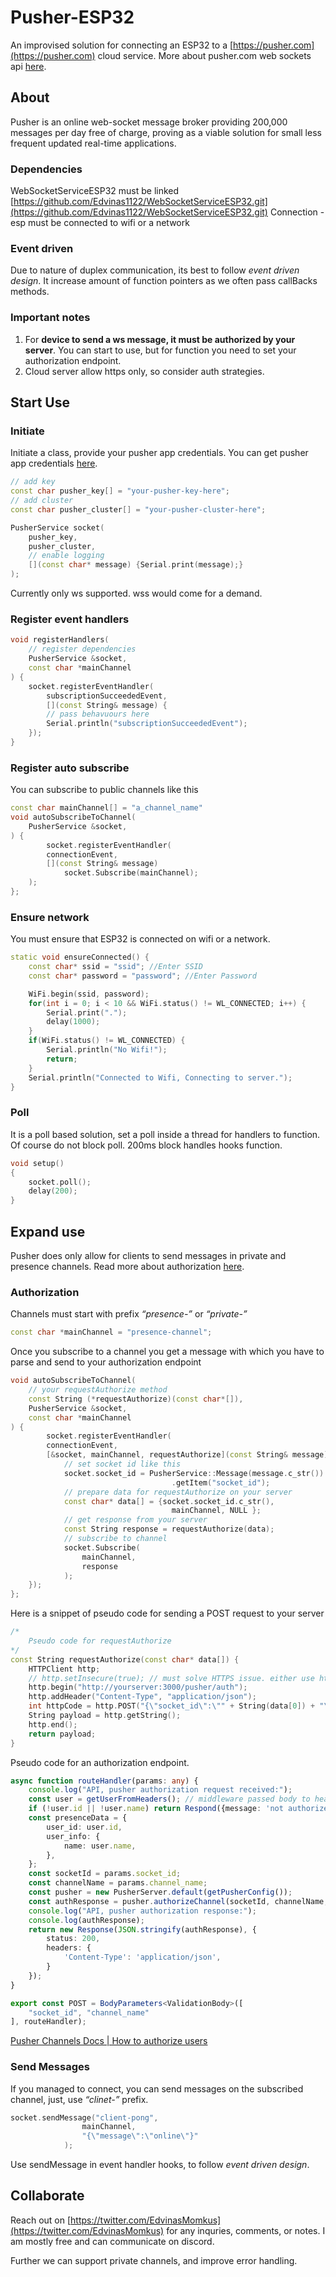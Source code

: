 # Pusher-ESP32

An improvised solution for connecting an ESP32 to a [https://pusher.com](https://pusher.com) cloud service.
More about pusher.com web sockets api [here](https://pusher.com/docs/channels/using_channels/client-api-overview/).

## About

Pusher is an online web-socket message broker providing 200,000 messages per day free of charge, proving as a viable solution for small less frequent updated real-time applications.

### Dependencies

WebSocketServiceESP32 must be linked
[https://github.com/Edvinas1122/WebSocketServiceESP32.git](https://github.com/Edvinas1122/WebSocketServiceESP32.git)
Connection - esp must be connected to wifi or a network

### Event driven

Due to nature of duplex communication, its best to follow *event driven design*.
It increase amount of function pointers as we often pass callBacks methods.

### Important notes

1. For **device to send a ws message, it must be authorized by your server**. You can start  to use, but for function you need to set your authorization endpoint.
2. Cloud server allow https only, so consider auth strategies.

## Start Use

### Initiate

Initiate a class, provide your pusher app credentials.
You can get pusher app credentials [here](https://dashboard.pusher.com/accounts/sign_up).

```cpp
// add key
const char pusher_key[] = "your-pusher-key-here";
// add cluster
const char pusher_cluster[] = "your-pusher-cluster-here";

PusherService socket(
	pusher_key,
	pusher_cluster,
	// enable logging
	[](const char* message) {Serial.print(message);}
);
```

Currently only ws supported. wss would come for a demand.

### Register event handlers

```cpp
void registerHandlers(
	// register dependencies
	PusherService &socket,
	const char *mainChannel
) {
	socket.registerEventHandler(
		subscriptionSucceededEvent,
		[](const String& message) {
		// pass behavuours here
		Serial.println("subscriptionSucceededEvent");
	});
}
```

### Register auto subscribe

You can subscribe to public channels like this

```cpp
const char mainChannel[] = "a_channel_name"
void autoSubscribeToChannel(
	PusherService &socket,
) {
		socket.registerEventHandler(
		connectionEvent,
		[](const String& message)
			socket.Subscribe(mainChannel);
	);
};
```

### Ensure network

You must ensure that ESP32 is connected on wifi or a network.

```cpp
static void ensureConnected() {
	const char* ssid = "ssid"; //Enter SSID
	const char* password = "password"; //Enter Password

	WiFi.begin(ssid, password);
    for(int i = 0; i < 10 && WiFi.status() != WL_CONNECTED; i++) {
        Serial.print(".");
        delay(1000);
    }
    if(WiFi.status() != WL_CONNECTED) {
        Serial.println("No Wifi!");
        return;
    }
	Serial.println("Connected to Wifi, Connecting to server.");
}
```

### Poll

It is a poll based solution, set a poll inside a thread for handlers to function. Of course do not block poll. 200ms block handles hooks function.

```cpp
void setup()
{
	socket.poll();
	delay(200);
}
```

## Expand use

Pusher does only allow for clients to send messages in private and presence channels.
Read more about authorization [here](https://pusher.com/docs/channels/server_api/authorizing-users/).

### Authorization

Channels must start with prefix *“presence-”* or *“private-”*

```cpp
const char *mainChannel = "presence-channel";
```

Once you subscribe to a channel you get a message with which you have to parse and send to your authorization endpoint

```cpp
void autoSubscribeToChannel(
	// your requestAuthorize method
	const String (*requestAuthorize)(const char*[]),
	PusherService &socket,
	const char *mainChannel
) {
		socket.registerEventHandler(
		connectionEvent,
		[&socket, mainChannel, requestAuthorize](const String& message) {
			// set socket id like this
			socket.socket_id = PusherService::Message(message.c_str())
									.getItem("socket_id");
			// prepare data for requestAuthorize on your server
			const char* data[] = {socket.socket_id.c_str(),
									mainChannel, NULL };
			// get response from your server
			const String response = requestAuthorize(data);
			// subscribe to channel
			socket.Subscribe(
				mainChannel,
				response
			);
	});
};
```

Here is a snippet of pseudo code for sending a POST request to your server

```cpp
/*
	Pseudo code for requestAuthorize
*/
const String requestAuthorize(const char* data[]) {
	HTTPClient http;
	// http.setInsecure(true); // must solve HTTPS issue. either use http either contain certificate either use insecure
	http.begin("http://yourserver:3000/pusher/auth");
	http.addHeader("Content-Type", "application/json");
	int httpCode = http.POST("{\"socket_id\":\"" + String(data[0]) + "\",\"channel_name\":\"" + String(data[1]) + "\"}");
	String payload = http.getString();
	http.end();
	return payload;
}
```

Pseudo code for an authorization endpoint.

```ts
async function routeHandler(params: any) {
	console.log("API, pusher authorization request received:");
	const user = getUserFromHeaders(); // middleware passed body to headers
	if (!user.id || !user.name) return Respond({message: 'not authorized'}, 403);
	const presenceData = {
		user_id: user.id,
		user_info: {
			name: user.name,
		},
	};
	const socketId = params.socket_id;
	const channelName = params.channel_name;
	const pusher = new PusherServer.default(getPusherConfig());
	const authResponse = pusher.authorizeChannel(socketId, channelName, presenceData);
	console.log("API, pusher authorization response:");
	console.log(authResponse);
	return new Response(JSON.stringify(authResponse), {
		status: 200,
		headers: {
			'Content-Type': 'application/json',
		}
	});
}

export const POST = BodyParameters<ValidationBody>([
	"socket_id", "channel_name"
], routeHandler);
```

[Pusher Channels Docs | How to authorize users](https://pusher.com/docs/channels/server_api/authorizing-users/#implementing-the-authorization-endpoint-for-a-presence-channel)

### Send Messages

If you managed to connect, you can send messages on the subscribed channel, just, use *“clinet-”* prefix.

```cpp
socket.sendMessage("client-pong",
				mainChannel,
				"{\"message\":\"online\"}"
			);
```

Use sendMessage in event handler hooks, to follow *event driven design*.

## Collaborate

Reach out on [https://twitter.com/EdvinasMomkus](https://twitter.com/EdvinasMomkus) for any inquries, comments, or notes. I am mostly free and can communicate on discord.

Further we can support private channels, and improve error handling.